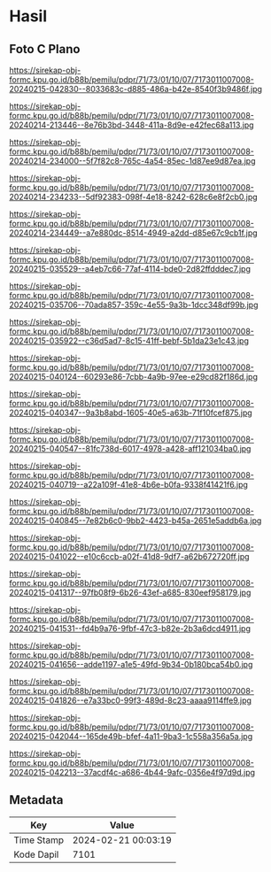 # Hasil

## Foto C Plano

https://sirekap-obj-formc.kpu.go.id/b88b/pemilu/pdpr/71/73/01/10/07/7173011007008-20240215-042830--8033683c-d885-486a-b42e-8540f3b9486f.jpg

https://sirekap-obj-formc.kpu.go.id/b88b/pemilu/pdpr/71/73/01/10/07/7173011007008-20240214-213446--8e76b3bd-3448-411a-8d9e-e42fec68a113.jpg

https://sirekap-obj-formc.kpu.go.id/b88b/pemilu/pdpr/71/73/01/10/07/7173011007008-20240214-234000--5f7f82c8-765c-4a54-85ec-1d87ee9d87ea.jpg

https://sirekap-obj-formc.kpu.go.id/b88b/pemilu/pdpr/71/73/01/10/07/7173011007008-20240214-234233--5df92383-098f-4e18-8242-628c6e8f2cb0.jpg

https://sirekap-obj-formc.kpu.go.id/b88b/pemilu/pdpr/71/73/01/10/07/7173011007008-20240214-234449--a7e880dc-8514-4949-a2dd-d85e67c9cb1f.jpg

https://sirekap-obj-formc.kpu.go.id/b88b/pemilu/pdpr/71/73/01/10/07/7173011007008-20240215-035529--a4eb7c66-77af-4114-bde0-2d82ffdddec7.jpg

https://sirekap-obj-formc.kpu.go.id/b88b/pemilu/pdpr/71/73/01/10/07/7173011007008-20240215-035706--70ada857-359c-4e55-9a3b-1dcc348df99b.jpg

https://sirekap-obj-formc.kpu.go.id/b88b/pemilu/pdpr/71/73/01/10/07/7173011007008-20240215-035922--c36d5ad7-8c15-41ff-bebf-5b1da23e1c43.jpg

https://sirekap-obj-formc.kpu.go.id/b88b/pemilu/pdpr/71/73/01/10/07/7173011007008-20240215-040124--60293e86-7cbb-4a9b-97ee-e29cd82f186d.jpg

https://sirekap-obj-formc.kpu.go.id/b88b/pemilu/pdpr/71/73/01/10/07/7173011007008-20240215-040347--9a3b8abd-1605-40e5-a63b-71f10fcef875.jpg

https://sirekap-obj-formc.kpu.go.id/b88b/pemilu/pdpr/71/73/01/10/07/7173011007008-20240215-040547--81fc738d-6017-4978-a428-aff121034ba0.jpg

https://sirekap-obj-formc.kpu.go.id/b88b/pemilu/pdpr/71/73/01/10/07/7173011007008-20240215-040719--a22a109f-41e8-4b6e-b0fa-9338f41421f6.jpg

https://sirekap-obj-formc.kpu.go.id/b88b/pemilu/pdpr/71/73/01/10/07/7173011007008-20240215-040845--7e82b6c0-9bb2-4423-b45a-2651e5addb6a.jpg

https://sirekap-obj-formc.kpu.go.id/b88b/pemilu/pdpr/71/73/01/10/07/7173011007008-20240215-041022--e10c6ccb-a02f-41d8-9df7-a62b672720ff.jpg

https://sirekap-obj-formc.kpu.go.id/b88b/pemilu/pdpr/71/73/01/10/07/7173011007008-20240215-041317--97fb08f9-6b26-43ef-a685-830eef958179.jpg

https://sirekap-obj-formc.kpu.go.id/b88b/pemilu/pdpr/71/73/01/10/07/7173011007008-20240215-041531--fd4b9a76-9fbf-47c3-b82e-2b3a6dcd4911.jpg

https://sirekap-obj-formc.kpu.go.id/b88b/pemilu/pdpr/71/73/01/10/07/7173011007008-20240215-041656--adde1197-a1e5-49fd-9b34-0b180bca54b0.jpg

https://sirekap-obj-formc.kpu.go.id/b88b/pemilu/pdpr/71/73/01/10/07/7173011007008-20240215-041826--e7a33bc0-99f3-489d-8c23-aaaa9114ffe9.jpg

https://sirekap-obj-formc.kpu.go.id/b88b/pemilu/pdpr/71/73/01/10/07/7173011007008-20240215-042044--165de49b-bfef-4a11-9ba3-1c558a356a5a.jpg

https://sirekap-obj-formc.kpu.go.id/b88b/pemilu/pdpr/71/73/01/10/07/7173011007008-20240215-042213--37acdf4c-a686-4b44-9afc-0356e4f97d9d.jpg


## Metadata

| Key        | Value               |
| ---------- | ------------------- |
| Time Stamp | 2024-02-21 00:03:19 |
| Kode Dapil | 7101                |



